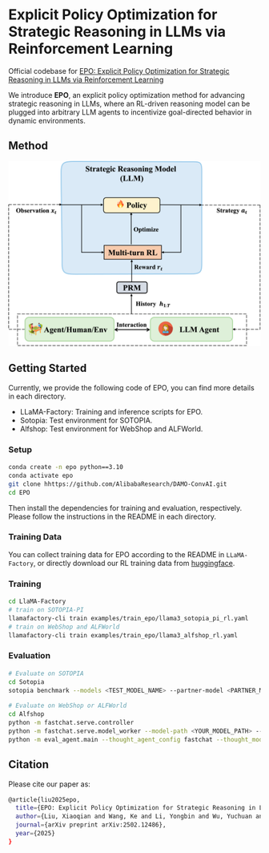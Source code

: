 # Explicit Policy Optimization for Strategic Reasoning in LLMs via Reinforcement Learning

Official codebase for [EPO: Explicit Policy Optimization for Strategic Reasoning in LLMs via Reinforcement Learning](https://arxiv.org/abs/2502.12486)

We introduce **EPO**, an explicit policy optimization method for advancing strategic reasoning in LLMs, where an RL-driven reasoning model can be plugged into arbitrary LLM agents to incentivize goal-directed behavior in dynamic environments.


## Method

![image](./architecture.png)

## Getting Started

Currently, we provide the following code of EPO, you can find more details in each directory.

- LLaMA-Factory: Training and inference scripts for EPO.
- Sotopia: Test environment for SOTOPIA.
- Alfshop: Test environment for WebShop and ALFWorld.

### Setup
```bash
conda create -n epo python==3.10
conda activate epo
git clone hhttps://github.com/AlibabaResearch/DAMO-ConvAI.git
cd EPO
```
Then install the dependencies for training and evaluation, respectively. Please follow the instructions in the README in each directory.

### Training Data

You can collect training data for EPO according to the README in `LLaMA-Factory`, or directly download our RL training data from [huggingface](https://huggingface.co/datasets/Tongyi-ConvAI/EPO-RL-data).

### Training
```bash
cd LlaMA-Factory
# train on SOTOPIA-PI
llamafactory-cli train examples/train_epo/llama3_sotopia_pi_rl.yaml
# train on WebShop and ALFWorld
llamafactory-cli train examples/train_epo/llama3_alfshop_rl.yaml
```

### Evaluation
```bash
# Evaluate on SOTOPIA
cd Sotopia
sotopia benchmark --models <TEST_MODEL_NAME> --partner-model <PARTNER_MODEL-NAME>  --evaluator-model gpt-4o --strategy-model <REASON_MODEL_NAME> --strategy-model-partner <REASON_MODEL_NAME> --batch-size <BATCH_SIZE> --task all --trial-id <TRIAL_NUMBER>
```
```bash
# Evaluate on WebShop or ALFWorld
cd Alfshop
python -m fastchat.serve.controller
python -m fastchat.serve.model_worker --model-path <YOUR_MODEL_PATH> --port 21002 --worker-address http://localhost:21002 # You can edit the port number
python -m eval_agent.main --thought_agent_config fastchat --thought_model_name <REASON_MODEL_NAME> --action_agent_config openai --action_model_name <ACTION_MODEL_NAME> --exp_config <TASK_NAME> --split test --verbose
```


## Citation

Please cite our paper as:

```bash
@article{liu2025epo,
  title={EPO: Explicit Policy Optimization for Strategic Reasoning in LLMs via Reinforcement Learning},
  author={Liu, Xiaoqian and Wang, Ke and Li, Yongbin and Wu, Yuchuan and Ma, Wentao and Kong, Aobo and Huang, Fei and Jiao, Jianbin and Zhang, Junge},
  journal={arXiv preprint arXiv:2502.12486},
  year={2025}
}
``` 